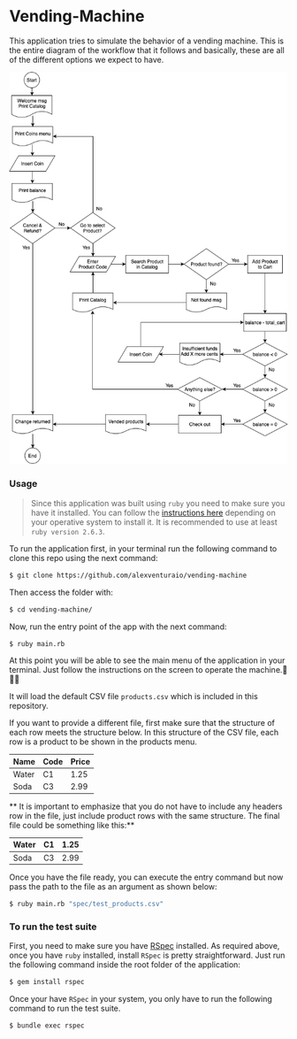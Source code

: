 # Vending-Machine

This application tries to simulate the behavior of a vending machine. This is the entire diagram of the workflow that it follows and basically, these are all of the different options we expect to have.

![Flow Chart](flowchart.png)

### Usage

> Since this application was built using `ruby` you need to make sure you have it installed. You can follow the [instructions here](https://www.ruby-lang.org/en/documentation/installation/) depending on your operative system to install it.
> It is recommended to use at least `ruby version 2.6.3`.

To run the application first, in your terminal run the following command to clone this repo using the next command:

```sh
$ git clone https://github.com/alexventuraio/vending-machine
```

Then access the folder with:

```sh
$ cd vending-machine/
```

Now, run the entry point of the app with the next command:

```sh
$ ruby main.rb
```

At this point you will be able to see the main menu of the application in your terminal. Just follow the instructions on the screen to operate the machine.🎉🎉🎉

It will load the default CSV file `products.csv` which is included in this repository.

If you want to provide a different file, first make sure that the structure of each row meets the structure below. In this structure of the CSV file, each row is a product to be shown in the products menu.

| Name  | Code | Price |
| ----- | ---- | ----- |
| Water | C1   | 1.25  |
| Soda  | C3   | 2.99  |

** It is important to emphasize that you do not have to include any headers row in the file, just include product rows with the same structure. The final file could be something like this:**

| Water | C1  | 1.25 |
| ----- | --- | ---- |
| Soda  | C3  | 2.99 |

Once you have the file ready, you can execute the entry command but now
pass the path to the file as an argument as shown below:

```sh
$ ruby main.rb "spec/test_products.csv"
```

### To run the test suite

First, you need to make sure you have [RSpec](https://relishapp.com/rspec/docs/gettingstarted) installed. As required above, once you have `ruby` installed, install `RSpec` is pretty straightforward. Just run the following command inside the root folder of the application:

```sh
$ gem install rspec
```

Once your have `RSpec` in your system, you only have to run the following command to run the test suite.

```sh
$ bundle exec rspec
```
